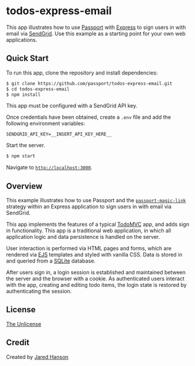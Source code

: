 # todos-express-email

This app illustrates how to use [Passport](https://www.passportjs.org/) with
[Express](https://expressjs.com/) to sign users in with email via [SendGrid](https://sendgrid.com/).
Use this example as a starting point for your own web applications.

## Quick Start

To run this app, clone the repository and install dependencies:

```bash
$ git clone https://github.com/passport/todos-express-email.git
$ cd todos-express-email
$ npm install
```

This app must be configured with a SendGrid API key.

Once credentials have been obtained, create a `.env` file and add the following
environment variables:

```
SENDGRID_API_KEY=__INSERT_API_KEY_HERE__
```

Start the server.

```bash
$ npm start
```

Navigate to [`http://localhost:3000`](http://localhost:3000).

## Overview

This example illustrates how to use Passport and the [`passport-magic-link`](https://www.passportjs.org/packages/passport-magic-link/)
strategy within an Express application to sign users in with email via SendGrid.

This app implements the features of a typical [TodoMVC](https://todomvc.com/)
app, and adds sign in functionality.  This app is a traditional web application,
in which all application logic and data persistence is handled on the server.

User interaction is performed via HTML pages and forms, which are rendered via
[EJS](https://ejs.co/) templates and styled with vanilla CSS.  Data is stored in
and queried from a [SQLite](https://www.sqlite.org/) database.

After users sign in, a login session is established and maintained between the
server and the browser with a cookie.  As authenticated users interact with the
app, creating and editing todo items, the login state is restored by
authenticating the session.

## License

[The Unlicense](https://opensource.org/licenses/unlicense)

## Credit

Created by [Jared Hanson](https://www.jaredhanson.me/)

